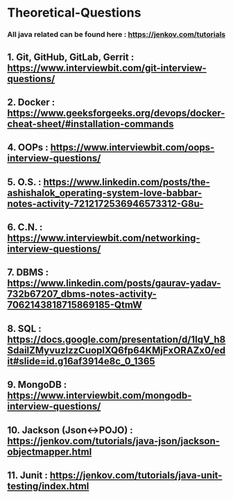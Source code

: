 # Theoretical-Questions

### All java related can be found here : https://jenkov.com/tutorials

## 1. Git, GitHub, GitLab, Gerrit : https://www.interviewbit.com/git-interview-questions/
## 2. Docker : https://www.geeksforgeeks.org/devops/docker-cheat-sheet/#installation-commands
## 4. OOPs : https://www.interviewbit.com/oops-interview-questions/
## 5. O.S. : https://www.linkedin.com/posts/the-ashishalok_operating-system-love-babbar-notes-activity-7212172536946573312-G8u-
## 6. C.N. : https://www.interviewbit.com/networking-interview-questions/
## 7. DBMS : https://www.linkedin.com/posts/gaurav-yadav-732b67207_dbms-notes-activity-7062143818715869185-QtmW
## 8. SQL : https://docs.google.com/presentation/d/1IqV_h8SdailZMyvuzlzzCuoplXQ6fp64KMjFxORAZx0/edit#slide=id.g16af3914e8c_0_1365
## 9. MongoDB : https://www.interviewbit.com/mongodb-interview-questions/
## 10. Jackson (Json<->POJO) : https://jenkov.com/tutorials/java-json/jackson-objectmapper.html
## 11. Junit : https://jenkov.com/tutorials/java-unit-testing/index.html
